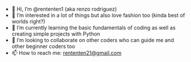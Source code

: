 - 👋 Hi, I’m @rententen1 (aka renzo rodriguez)
- 👀 I’m interested in a lot of things but also love fashion too (kinda best of worlds right?)
- 🌱 I’m currently learning the basic fundamentals of coding as well as creating simple projects with Python
- 💞️ I’m looking to collaborate on other coders who can guide me and other beginner coders too
- 📫 How to reach me: rententen21@gmail.com

<!---
rententen1/rententen1 is a ✨ special ✨ repository because its `README.md` (this file) appears on your GitHub profile.
You can click the Preview link to take a look at your changes.
--->
